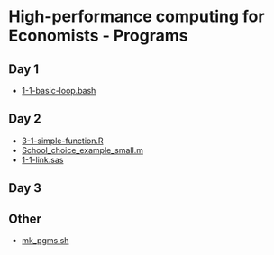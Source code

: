 High-performance computing for Economists - Programs
====================================================

Day 1
-----
* [1-1-basic-loop.bash](../programs/day1/1-1-basic-loop.bash)

Day 2
-----
* [3-1-simple-function.R](../programs/day2/3-1-simple-function.R)
* [School_choice_example_small.m](../programs/day2/School_choice_example_small.m)
* [1-1-link.sas](../programs/day2/1-1-link.sas)

Day 3
-----
Other
-----
* [mk_pgms.sh](../programs/mk_pgms.sh)
